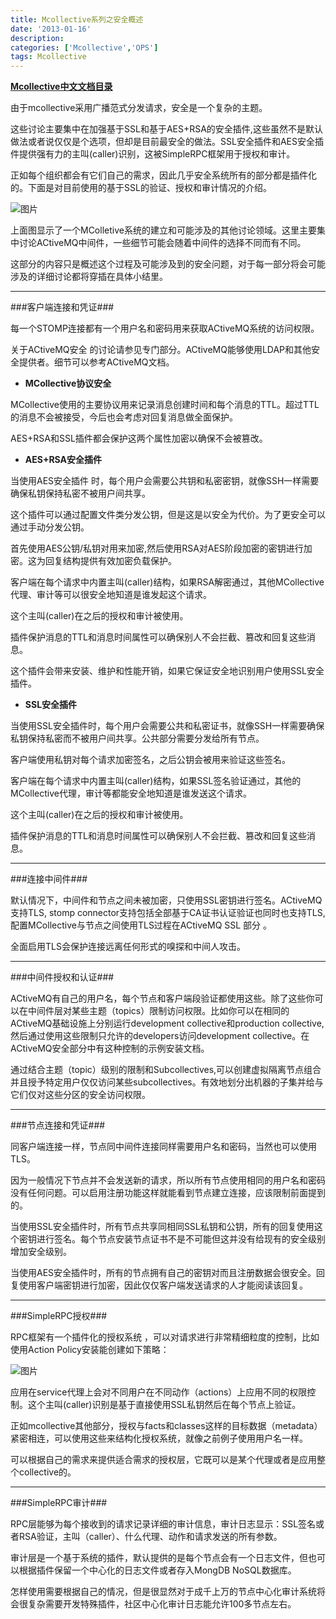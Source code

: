 ```yaml
---
title: Mcollective系列之安全概述
date: '2013-01-16'
description:
categories: ['Mcollective','OPS']
tags: Mcollective
---
```


<strong>[Mcollective中文文档目录](http://paperplane.ruhoh.com/documentation/mcollective/)</strong>

由于mcollective采用广播范式分发请求，安全是一个复杂的主题。

这些讨论主要集中在加强基于SSL和基于AES+RSA的安全插件,这些虽然不是默认做法或者说仅仅是个选项，但却是目前最安全的做法。SSL安全插件和AES安全插件提供强有力的主叫(caller)识别，这被SimpleRPC框架用于授权和审计。

正如每个组织都会有它们自己的需求，因此几乎安全系统所有的部分都是插件化的。下面是对目前使用的基于SSL的验证、授权和审计情况的介绍。

![图片]({{urls.media}}/mcollective/mcollective-secr1.png)

上面图显示了一个MColletive系统的建立和可能涉及的其他讨论领域。这里主要集中讨论ACtiveMQ中间件，一些细节可能会随着中间件的选择不同而有不同。

这部分的内容只是概述这个过程及可能涉及到的安全问题，对于每一部分将会可能涉及的详细讨论都将穿插在具体小结里。


* * *

###客户端连接和凭证###

每一个STOMP连接都有一个用户名和密码用来获取ACtiveMQ系统的访问权限。

关于ACtiveMQ安全 的讨论请参见专门部分。ACtiveMQ能够使用LDAP和其他安全提供者。细节可以参考ACtiveMQ文档。

+ <strong>MCollective协议安全</strong>

MCollective使用的主要协议用来记录消息创建时间和每个消息的TTL。超过TTL的消息不会被接受，今后也会考虑对回复消息做全面保护。

AES+RSA和SSL插件都会保护这两个属性加密以确保不会被篡改。

+ <strong>AES+RSA安全插件</strong>

当使用AES安全插件 时，每个用户会需要公共钥和私密密钥，就像SSH一样需要确保私钥保持私密不被用户间共享。

这个插件可以通过配置文件类分发公钥，但是这是以安全为代价。为了更安全可以通过手动分发公钥。

首先使用AES公钥/私钥对用来加密,然后使用RSA对AES阶段加密的密钥进行加密。这为回复结构提供有效加密负载保护。

客户端在每个请求中内置主叫(caller)结构，如果RSA解密通过，其他MCollective代理、审计等可以很安全地知道是谁发起这个请求。

这个主叫(caller)在之后的授权和审计被使用。

插件保护消息的TTL和消息时间属性可以确保别人不会拦截、篡改和回复这些消息。

这个插件会带来安装、维护和性能开销，如果它保证安全地识别用户使用SSL安全插件。

+ <strong>SSL安全插件</strong>

当使用SSL安全插件时，每个用户会需要公共和私密证书，就像SSH一样需要确保私钥保持私密而不被用户间共享。公共部分需要分发给所有节点。

客户端使用私钥对每个请求加密签名，之后公钥会被用来验证这些签名。

客户端在每个请求中内置主叫(caller)结构，如果SSL签名验证通过，其他的MCollective代理，审计等都能安全地知道是谁发送这个请求。

这个主叫(caller)在之后的授权和审计被使用。

插件保护消息的TTL和消息时间属性可以确保别人不会拦截、篡改和回复这些消息。

* * *

###连接中间件###

默认情况下，中间件和节点之间未被加密，只使用SSL密钥进行签名。ACtiveMQ支持TLS, stomp connector支持包括全部基于CA证书认证验证也同时也支持TLS,配置MCollective与节点之间使用TLS过程在ACtiveMQ SSL 部分 。

全面启用TLS会保护连接远离任何形式的嗅探和中间人攻击。

* * *

###中间件授权和认证###

ACtiveMQ有自己的用户名，每个节点和客户端段验证都使用这些。除了这些你可以在中间件层对某些主题（topics）限制访问权限。比如你可以在相同的ACtiveMQ基础设施上分别运行development collective和production collective,然后通过使用这些限制只允许的developers访问development collective。在ACtiveMQ安全部分中有这种控制的示例安装文档。

通过结合主题（topic）级别的限制和Subcollectives,可以创建虚拟隔离节点组合并且授予特定用户仅仅访问某些subcollectives。有效地划分出机器的子集并给与它们仅对这些分区的安全访问权限。

***

###节点连接和凭证###

同客户端连接一样，节点同中间件连接同样需要用户名和密码，当然也可以使用TLS。

因为一般情况下节点并不会发送新的请求，所以所有节点使用相同的用户名和密码没有任何问题。可以启用注册功能这样就能看到节点建立连接，应该限制前面提到的。

当使用SSL安全插件时，所有节点共享同相同SSL私钥和公钥，所有的回复使用这个密钥进行签名。每个节点安装节点证书不是不可能但这并没有给现有的安全级别增加安全级别。

当使用AES安全插件时，所有的节点拥有自己的密钥对而且注册数据会很安全。回复使用客户端密钥进行加密，因此仅仅客户端发送请求的人才能阅读该回复。

***

###SimpleRPC授权###

RPC框架有一个插件化的授权系统 ，可以对请求进行非常精细粒度的控制，比如使用Action Policy安装能创建如下策略：

![图片]({{urls.media}}/mcollective/mcollective-secr2.png)

应用在service代理上会对不同用户在不同动作（actions）上应用不同的权限控制。这个主叫(caller)识别是基于直接使用SSL私钥然后在每个节点上验证。

正如mcollective其他部分，授权与facts和classes这样的目标数据（metadata）紧密相连，可以使用这些来结构化授权系统，就像之前例子使用用户名一样。

可以根据自己的需求来提供适合需求的授权层，它既可以是某个代理或者是应用整个collective的。

***

###SimpleRPC审计###

RPC层能够为每个接收到的请求记录详细的审计信息，审计日志显示：SSL签名或者RSA验证，主叫（caller）、什么代理、动作和请求发送的所有参数。

审计层是一个基于系统的插件，默认提供的是每个节点会有一个日志文件，但也可以根据插件保留一个中心化的日志文件或者存入MongDB NoSQL数据库。

怎样使用需要根据自己的情况，但是很显然对于成千上万的节点中心化审计系统将会很复杂需要开发特殊插件，社区中心化审计日志能允许100多节点左右。

